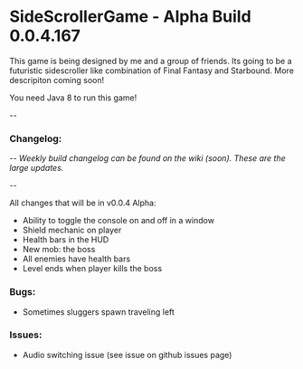 # SideScrollerGame - Alpha Build 0.0.4.167

This game is being designed by me and a group of friends. Its going to be a futuristic sidescroller like combination of Final Fantasy and Starbound. More descripiton coming soon!

You need Java 8 to run this game!

--

### Changelog: 

--
*Weekly build changelog can be found on the wiki (soon). These are the large updates.*

--

All changes that will be in v0.0.4 Alpha:
- Ability to toggle the console on and off in a window
- Shield mechanic on player
- Health bars in the HUD
- New mob: the boss
- All enemies have health bars
- Level ends when player kills the boss

### Bugs:
- Sometimes sluggers spawn traveling left

### Issues:
- Audio switching issue (see issue on github issues page)